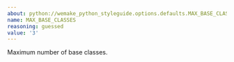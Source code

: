 ```yaml
---
about: python://wemake_python_styleguide.options.defaults.MAX_BASE_CLASSES
name: MAX_BASE_CLASSES
reasoning: guessed
value: '3'
---
```


Maximum number of base classes.